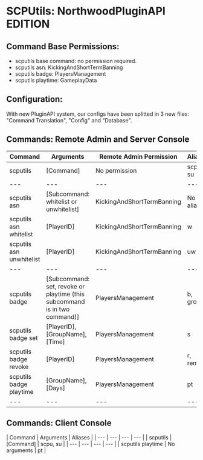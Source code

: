 # SCPUtils: NorthwoodPluginAPI EDITION<br>

## Command Base Permissions:
 - scputils base command: no permission required.
 - scputils asn: KickingAndShortTermBanning
 - scputils badge: PlayersManagement
 - scputils playtime: GameplayData

## Configuration:
With new PluginAPI system, our configs have been splitted in 3 new files: "Command Translation", "Config" and "Database".

## Commands: Remote Admin and Server Console
| Command | Arguments | Remote Admin Permission | Aliases |
| --- | --- | --- | --- |
| scputils | [Command] | No permission | scpu, su |
| --- | --- | --- | --- |
| scputils asn | [Subcommand: whitelist or unwhitelist] | KickingAndShortTermBanning | No aliases. |
| scputils asn whitelist | [PlayerID] | KickingAndShortTermBanning | w |
| scputils asn unwhitelist | [PlayerID] | KickingAndShortTermBanning | uw |
| --- | --- | --- | --- |
| scputils badge | [Subcommand: set, revoke or playtime (this subcommand is in two command)] | PlayersManagement | b, group |
| scputils badge set | [PlayerID], [GroupName], [Time] | PlayersManagement | s |
| scputils badge revoke | [PlayerID] | PlayersManagement | r, remove |
| scputils badge playtime | [GroupName], [Days] | PlayersManagement | pt |
| --- | --- | --- | --- |

## Commands: Client Console
| Command | Arguments | Aliases |
| --- | --- | --- | --- |
| scputils | [Command] | scpu, su |
| --- | --- | --- | --- |
| scputils playtime | No arguments | pt |